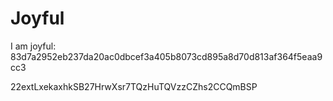 # Joyful

I am joyful: 83d7a2952eb237da20ac0dbcef3a405b8073cd895a8d70d813af364f5eaa9cc3


22extLxekaxhkSB27HrwXsr7TQzHuTQVzzCZhs2CCQmBSP